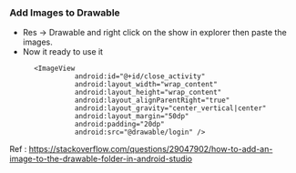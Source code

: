 ### Add Images to Drawable

- Res -> Drawable and right click on the show in explorer then paste the images. 
- Now it ready to use it


``` android
      <ImageView
                android:id="@+id/close_activity"
                android:layout_width="wrap_content"
                android:layout_height="wrap_content"
                android:layout_alignParentRight="true"
                android:layout_gravity="center_vertical|center"
                android:layout_margin="50dp"
                android:padding="20dp"
                android:src="@drawable/login" />

```
Ref : https://stackoverflow.com/questions/29047902/how-to-add-an-image-to-the-drawable-folder-in-android-studio
